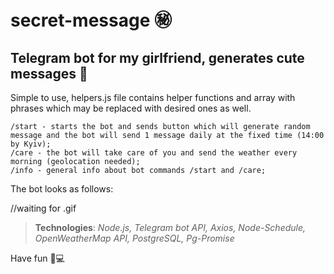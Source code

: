 # secret-message ㊙️
## Telegram bot for my girlfriend, generates cute messages 🤖

Simple to use, helpers.js file contains helper functions and array with phrases which may be replaced with desired ones as well.

```
/start - starts the bot and sends button which will generate random
message and the bot will send 1 message daily at the fixed time (14:00 by Kyiv);
/care - the bot will take care of you and send the weather every morning (geolocation needed);
/info - general info about bot commands /start and /care;
```

The bot looks as follows:

//waiting for .gif


> **Technologies**:
> *Node.js,
> Telegram bot API,
> Axios,
> Node-Schedule,
> OpenWeatherMap API,
> PostgreSQL,
> Pg-Promise*

Have fun 🙂💻
